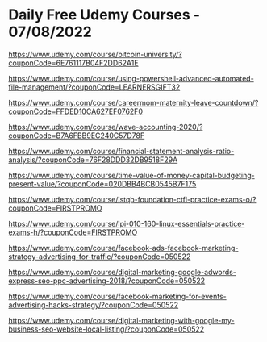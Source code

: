 # Daily Free Udemy Courses - 07/08/2022

https://www.udemy.com/course/bitcoin-university/?couponCode=6E761117B04F2DD62A1E
https://www.udemy.com/course/using-powershell-advanced-automated-file-management/?couponCode=LEARNERSGIFT32
https://www.udemy.com/course/careermom-maternity-leave-countdown/?couponCode=FFDED10CA627EF0762F0
https://www.udemy.com/course/wave-accounting-2020/?couponCode=B7A6FBB9EC240C57D78F
https://www.udemy.com/course/financial-statement-analysis-ratio-analysis/?couponCode=76F28DDD32DB9518F29A
https://www.udemy.com/course/time-value-of-money-capital-budgeting-present-value/?couponCode=020DBB4BCB0545B7F175
https://www.udemy.com/course/istqb-foundation-ctfl-practice-exams-o/?couponCode=FIRSTPROMO
https://www.udemy.com/course/lpi-010-160-linux-essentials-practice-exams-h/?couponCode=FIRSTPROMO
https://www.udemy.com/course/facebook-ads-facebook-marketing-strategy-advertising-for-traffic/?couponCode=050522
https://www.udemy.com/course/digital-marketing-google-adwords-express-seo-ppc-advertising-2018/?couponCode=050522
https://www.udemy.com/course/facebook-marketing-for-events-advertising-hacks-strategy/?couponCode=050522
https://www.udemy.com/course/digital-marketing-with-google-my-business-seo-website-local-listing/?couponCode=050522
